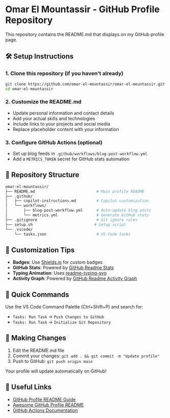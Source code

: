 # Omar El Mountassir - GitHub Profile Repository

This repository contains the README.md that displays on my GitHub profile page.

## 🛠️ Setup Instructions

### 1. **Clone this repository** (if you haven't already)

   ```bash
   git clone https://github.com/omar-el-mountassir/omar-el-mountassir.git
   cd omar-el-mountassir
   ```

### 2. **Customize the README.md**

- Update personal information and contact details
- Add your actual skills and technologies
- Include links to your projects and social media
- Replace placeholder content with your information

### 3. **Configure GitHub Actions** (optional)

- Set up blog feeds in `.github/workflows/blog-post-workflow.yml`
- Add a `METRICS_TOKEN` secret for GitHub stats automation

## 📁 Repository Structure

```bash
omar-el-mountassir/
├── README.md                           # Main profile README
├── .github/
│   ├── copilot-instructions.md         # Copilot customization
│   └── workflows/
│       ├── blog-post-workflow.yml      # Auto-update blog posts
│       └── metrics.yml                 # Generate GitHub stats
├── .gitignore                          # Git ignore rules
├── setup.sh                           # Setup script
└── .vscode/
    └── tasks.json                      # VS Code tasks
```

## 🎨 Customization Tips

- **Badges**: Use [Shields.io](https://shields.io/) for custom badges
- **GitHub Stats**: Powered by [GitHub Readme Stats](https://github.com/anuraghazra/github-readme-stats)
- **Typing Animation**: Uses [readme-typing-svg](https://github.com/DenverCoder1/readme-typing-svg)
- **Activity Graph**: Powered by [GitHub Readme Activity Graph](https://github.com/Ashutosh00710/github-readme-activity-graph)

## 🚀 Quick Commands

Use the VS Code Command Palette (Ctrl+Shift+P) and search for:

- `Tasks: Run Task` → `Push Changes to GitHub`
- `Tasks: Run Task` → `Initialize Git Repository`

## 📝 Making Changes

1. Edit the README.md file
2. Commit your changes: `git add . && git commit -m "Update profile"`
3. Push to GitHub: `git push origin main`

Your profile will update automatically on GitHub!

## 🔗 Useful Links

- [GitHub Profile README Guide](https://docs.github.com/en/account-and-profile/setting-up-and-managing-your-github-profile/customizing-your-profile/managing-your-profile-readme)
- [Awesome GitHub Profile README](https://github.com/abhisheknaiidu/awesome-github-profile-readme)
- [GitHub Actions Documentation](https://docs.github.com/en/actions)
